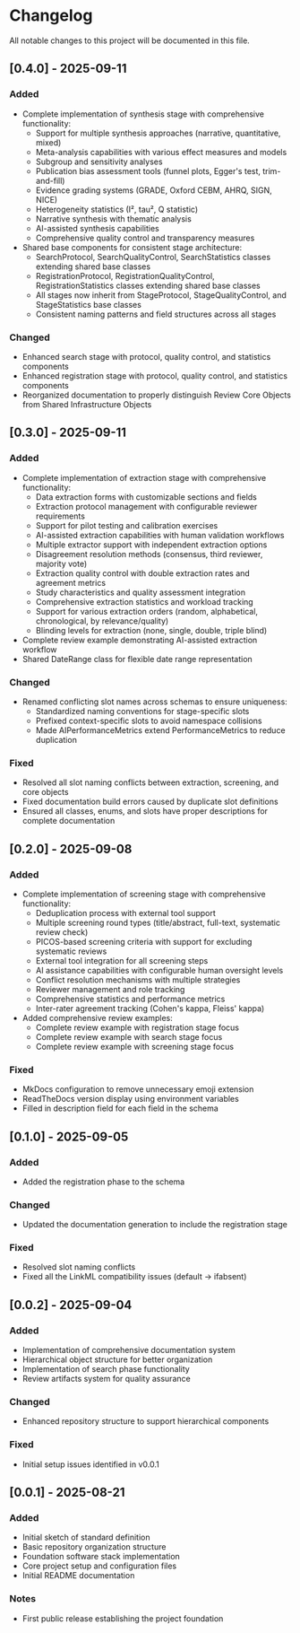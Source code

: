 # Changelog

All notable changes to this project will be documented in this file.

## [0.4.0] - 2025-09-11

### Added
- Complete implementation of synthesis stage with comprehensive functionality:
  - Support for multiple synthesis approaches (narrative, quantitative, mixed)
  - Meta-analysis capabilities with various effect measures and models
  - Subgroup and sensitivity analyses
  - Publication bias assessment tools (funnel plots, Egger's test, trim-and-fill)
  - Evidence grading systems (GRADE, Oxford CEBM, AHRQ, SIGN, NICE)
  - Heterogeneity statistics (I², tau², Q statistic)
  - Narrative synthesis with thematic analysis
  - AI-assisted synthesis capabilities
  - Comprehensive quality control and transparency measures
- Shared base components for consistent stage architecture:
  - SearchProtocol, SearchQualityControl, SearchStatistics classes extending shared base classes
  - RegistrationProtocol, RegistrationQualityControl, RegistrationStatistics classes extending shared base classes
  - All stages now inherit from StageProtocol, StageQualityControl, and StageStatistics base classes
  - Consistent naming patterns and field structures across all stages

### Changed
- Enhanced search stage with protocol, quality control, and statistics components
- Enhanced registration stage with protocol, quality control, and statistics components
- Reorganized documentation to properly distinguish Review Core Objects from Shared Infrastructure Objects

## [0.3.0] - 2025-09-11

### Added
- Complete implementation of extraction stage with comprehensive functionality:
  - Data extraction forms with customizable sections and fields
  - Extraction protocol management with configurable reviewer requirements
  - Support for pilot testing and calibration exercises
  - AI-assisted extraction capabilities with human validation workflows
  - Multiple extractor support with independent extraction options
  - Disagreement resolution methods (consensus, third reviewer, majority vote)
  - Extraction quality control with double extraction rates and agreement metrics
  - Study characteristics and quality assessment integration
  - Comprehensive extraction statistics and workload tracking
  - Support for various extraction orders (random, alphabetical, chronological, by relevance/quality)
  - Blinding levels for extraction (none, single, double, triple blind)
- Complete review example demonstrating AI-assisted extraction workflow
- Shared DateRange class for flexible date range representation

### Changed
- Renamed conflicting slot names across schemas to ensure uniqueness:
  - Standardized naming conventions for stage-specific slots
  - Prefixed context-specific slots to avoid namespace collisions
  - Made AIPerformanceMetrics extend PerformanceMetrics to reduce duplication

### Fixed
- Resolved all slot naming conflicts between extraction, screening, and core objects
- Fixed documentation build errors caused by duplicate slot definitions
- Ensured all classes, enums, and slots have proper descriptions for complete documentation

## [0.2.0] - 2025-09-08

### Added
- Complete implementation of screening stage with comprehensive functionality:
  - Deduplication process with external tool support
  - Multiple screening round types (title/abstract, full-text, systematic review check)
  - PICOS-based screening criteria with support for excluding systematic reviews
  - External tool integration for all screening steps
  - AI assistance capabilities with configurable human oversight levels
  - Conflict resolution mechanisms with multiple strategies
  - Reviewer management and role tracking
  - Comprehensive statistics and performance metrics
  - Inter-rater agreement tracking (Cohen's kappa, Fleiss' kappa)
- Added comprehensive review examples:
  - Complete review example with registration stage focus
  - Complete review example with search stage focus
  - Complete review example with screening stage focus

### Fixed
- MkDocs configuration to remove unnecessary emoji extension
- ReadTheDocs version display using environment variables
- Filled in description field for each field in the schema


## [0.1.0] - 2025-09-05

### Added
- Added the registration phase to the schema

### Changed
- Updated the documentation generation to include the registration stage

### Fixed
- Resolved slot naming conflicts
- Fixed all the LinkML compatibility issues (default → ifabsent)


## [0.0.2] - 2025-09-04

### Added
- Implementation of comprehensive documentation system
- Hierarchical object structure for better organization
- Implementation of search phase functionality
- Review artifacts system for quality assurance

### Changed
- Enhanced repository structure to support hierarchical components

### Fixed
- Initial setup issues identified in v0.0.1

## [0.0.1] - 2025-08-21

### Added
- Initial sketch of standard definition
- Basic repository organization structure
- Foundation software stack implementation
- Core project setup and configuration files
- Initial README documentation

### Notes
- First public release establishing the project foundation
